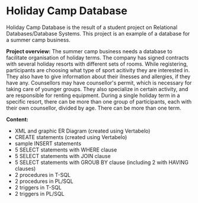 # Holiday Camp Database
Holiday Camp Database is the result of a student project on Relational Databases/Database Systems.
This project is an example of a database for a summer camp business.

**Project overview:**
The summer camp business needs a database to facilitate organisation of holiday terms.
The company has signed contracts with several holiday resorts with different sets of rooms.
While registering, participants are choosing what type of sport acitivity they are interested in.
They also have to give information about their ilnesses and allergies, if they have any.
Counsellors may have counsellor's permit, which is necessary for taking care of younger groups.
They also specialize in certain activity, and are responsible for renting equipment.
During a single holiday term in a specific resort, there can be more than one group of participants, each with their own counsellor, divided by age.
There can be more than one term.

**Content:**
- XML and graphic ER Diagram (created using Vertabelo)
- CREATE statements (created using Vertabelo)
- sample INSERT statements
- 5 SELECT statements with WHERE clause
- 5 SELECT statements with JOIN clause
- 5 SELECT statements with GROUB BY clause (including 2 with HAVING clauses)
- 2 procedures in T-SQL
- 2 procedures in PL/SQL
- 2 triggers in T-SQL
- 2 triggers in PL/SQL
